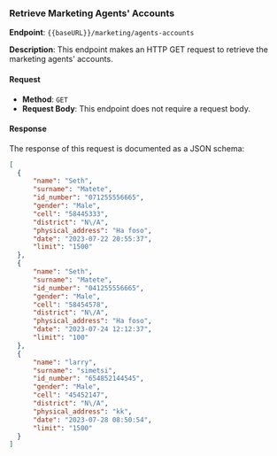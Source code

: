 ### Retrieve Marketing Agents' Accounts

**Endpoint**: `{{baseURL}}/marketing/agents-accounts`

**Description**: This endpoint makes an HTTP GET request to retrieve the marketing agents' accounts.

#### Request

- **Method**: `GET`
- **Request Body**: This endpoint does not require a request body.

#### Response

The response of this request is documented as a JSON schema:

```json
[
  {
      "name": "Seth",
      "surname": "Matete",
      "id_number": "071255556665",
      "gender": "Male",
      "cell": "58445333",
      "district": "N\/A",
      "physical_address": "Ha foso",
      "date": "2023-07-22 20:55:37",
      "limit": "1500"
  },
  {
      "name": "Seth",
      "surname": "Matete",
      "id_number": "041255556665",
      "gender": "Male",
      "cell": "58454578",
      "district": "N\/A",
      "physical_address": "Ha foso",
      "date": "2023-07-24 12:12:37",
      "limit": "100"
  },
  {
      "name": "larry",
      "surname": "simetsi",
      "id_number": "654852144545",
      "gender": "Male",
      "cell": "45452147",
      "district": "N\/A",
      "physical_address": "kk",
      "date": "2023-07-28 08:50:54",
      "limit": "1500"
  }
]
